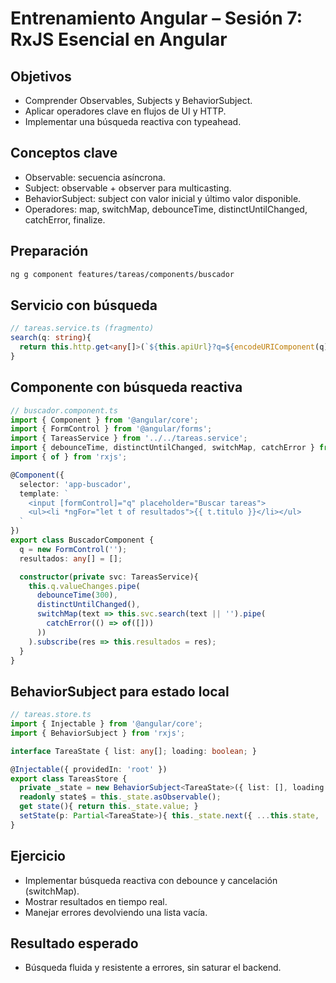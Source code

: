 # Entrenamiento Angular – Sesión 7: RxJS Esencial en Angular

## Objetivos
- Comprender Observables, Subjects y BehaviorSubject.
- Aplicar operadores clave en flujos de UI y HTTP.
- Implementar una búsqueda reactiva con typeahead.

## Conceptos clave
- Observable: secuencia asíncrona.
- Subject: observable + observer para multicasting.
- BehaviorSubject: subject con valor inicial y último valor disponible.
- Operadores: map, switchMap, debounceTime, distinctUntilChanged, catchError, finalize.

## Preparación
```bash
ng g component features/tareas/components/buscador
```

## Servicio con búsqueda
```ts
// tareas.service.ts (fragmento)
search(q: string){
  return this.http.get<any[]>(`${this.apiUrl}?q=${encodeURIComponent(q)}`);
}
```

## Componente con búsqueda reactiva
```ts
// buscador.component.ts
import { Component } from '@angular/core';
import { FormControl } from '@angular/forms';
import { TareasService } from '../../tareas.service';
import { debounceTime, distinctUntilChanged, switchMap, catchError } from 'rxjs/operators';
import { of } from 'rxjs';

@Component({
  selector: 'app-buscador',
  template: `
    <input [formControl]="q" placeholder="Buscar tareas">
    <ul><li *ngFor="let t of resultados">{{ t.titulo }}</li></ul>
  `
})
export class BuscadorComponent {
  q = new FormControl('');
  resultados: any[] = [];

  constructor(private svc: TareasService){
    this.q.valueChanges.pipe(
      debounceTime(300),
      distinctUntilChanged(),
      switchMap(text => this.svc.search(text || '').pipe(
        catchError(() => of([]))
      ))
    ).subscribe(res => this.resultados = res);
  }
}
```

## BehaviorSubject para estado local
```ts
// tareas.store.ts
import { Injectable } from '@angular/core';
import { BehaviorSubject } from 'rxjs';

interface TareaState { list: any[]; loading: boolean; }

@Injectable({ providedIn: 'root' })
export class TareasStore {
  private _state = new BehaviorSubject<TareaState>({ list: [], loading: false });
  readonly state$ = this._state.asObservable();
  get state(){ return this._state.value; }
  setState(p: Partial<TareaState>){ this._state.next({ ...this.state, ...p }); }
}
```

## Ejercicio
- Implementar búsqueda reactiva con debounce y cancelación (switchMap).
- Mostrar resultados en tiempo real.
- Manejar errores devolviendo una lista vacía.

## Resultado esperado
- Búsqueda fluida y resistente a errores, sin saturar el backend.